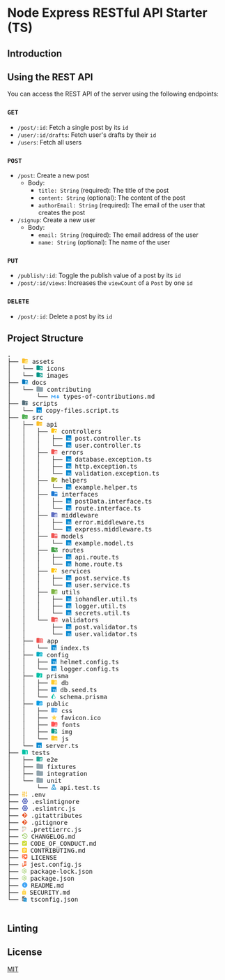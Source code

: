 # Node Express RESTful API Starter (TS)

## Introduction

## Using the REST API

You can access the REST API of the server using the following endpoints:

### `GET`

-   `/post/:id`: Fetch a single post by its `id`
-   `/user/:id/drafts`: Fetch user's drafts by their `id`
-   `/users`: Fetch all users

### `POST`

-   `/post`: Create a new post
    -   Body:
        -   `title: String` (required): The title of the post
        -   `content: String` (optional): The content of the post
        -   `authorEmail: String` (required): The email of the user that creates the post
-   `/signup`: Create a new user
    -   Body:
        -   `email: String` (required): The email address of the user
        -   `name: String` (optional): The name of the user

### `PUT`

-   `/publish/:id`: Toggle the publish value of a post by its `id`
-   `/post/:id/views`: Increases the `viewCount` of a `Post` by one `id`

### `DELETE`

-   `/post/:id`: Delete a post by its `id`

## Project Structure

<pre>
.
├── <img src="./assets/icons/folder-resource.svg" style="display: inline-block; margin: 0; padding:0"  height="12"/> assets
│   └── <img src="./assets/icons/folder-images.svg" style="display: inline-block; margin: 0; padding:0"  height="12"/> icons
│   └── <img src="./assets/icons/folder-images.svg" style="display: inline-block; margin: 0; padding:0"  height="12"/> images
├── <img src="./assets/icons/folder-docs.svg" style="display: inline-block; margin: 0; padding:0"  height="12"/> docs
│   └── <img src="./assets/icons/folder-folder.svg" style="display: inline-block; margin: 0; padding:0"  height="12"/> contributing
│       └── <img src="./assets/icons/markdown.svg" style="display: inline-block; margin: 0; padding:0"  height="8"/> types-of-contributions.md
├── <img src="./assets/icons/folder-scripts.svg" style="display: inline-block; margin: 0; padding:0"  height="12"/> scripts
│   └── <img src="./assets/icons/typescript.svg" style="display: inline-block; margin: 0; padding:0"  height="12"/> copy-files.script.ts
├── <img src="./assets/icons/folder-src.svg" style="display: inline-block; margin: 0; padding:0"  height="12"/> src
│   ├── <img src="./assets/icons/folder-api.svg" style="display: inline-block; margin: 0; padding:0"  height="12"/> api
│   │   ├── <img src="./assets/icons/folder-controller.svg" style="display: inline-block; margin: 0; padding:0"  height="12"/> controllers
│   │   │   ├── <img src="./assets/icons/typescript.svg" style="display: inline-block; margin: 0; padding:0"  height="12"/> post.controller.ts
│   │   │   └── <img src="./assets/icons/typescript.svg" style="display: inline-block; margin: 0; padding:0"  height="12"/> user.controller.ts
│   │   ├── <img src="./assets/icons/folder-error.svg" style="display: inline-block; margin: 0; padding:0"  height="12"/> errors
│   │   │   ├── <img src="./assets/icons/typescript.svg" style="display: inline-block; margin: 0; padding:0"  height="12"/> database.exception.ts
│   │   │   ├── <img src="./assets/icons/typescript.svg" style="display: inline-block; margin: 0; padding:0"  height="12"/> http.exception.ts
│   │   │   └── <img src="./assets/icons/typescript.svg" style="display: inline-block; margin: 0; padding:0"  height="12"/> validation.exception.ts
│   │   ├── <img src="./assets/icons/folder-helper.svg" style="display: inline-block; margin: 0; padding:0"  height="12"/> helpers
│   │   │   └── <img src="./assets/icons/typescript.svg" style="display: inline-block; margin: 0; padding:0"  height="12"/> example.helper.ts
│   │   ├── <img src="./assets/icons/folder-interface.svg" style="display: inline-block; margin: 0; padding:0"  height="12"/> interfaces
│   │   │   ├── <img src="./assets/icons/typescript.svg" style="display: inline-block; margin: 0; padding:0"  height="12"/> postData.interface.ts
│   │   │   └── <img src="./assets/icons/typescript.svg" style="display: inline-block; margin: 0; padding:0"  height="12"/> route.interface.ts
│   │   ├── <img src="./assets/icons/folder-middleware.svg" style="display: inline-block; margin: 0; padding:0"  height="12"/> middleware
│   │   │   ├── <img src="./assets/icons/typescript.svg" style="display: inline-block; margin: 0; padding:0"  height="12"/> error.middleware.ts
│   │   │   └── <img src="./assets/icons/typescript.svg" style="display: inline-block; margin: 0; padding:0"  height="12"/> express.middleware.ts
│   │   ├── <img src="./assets/icons/folder-class.svg" style="display: inline-block; margin: 0; padding:0"  height="12"/> models
│   │   │   └── <img src="./assets/icons/typescript.svg" style="display: inline-block; margin: 0; padding:0"  height="12"/> example.model.ts
│   │   ├── <img src="./assets/icons/folder-routes.svg" style="display: inline-block; margin: 0; padding:0"  height="12"/> routes
│   │   │   ├── <img src="./assets/icons/typescript.svg" style="display: inline-block; margin: 0; padding:0"  height="12"/> api.route.ts
│   │   │   └── <img src="./assets/icons/typescript.svg" style="display: inline-block; margin: 0; padding:0"  height="12"/> home.route.ts
│   │   ├── <img src="./assets/icons/folder-controller.svg" style="display: inline-block; margin: 0; padding:0"  height="12"/> services
│   │   │   ├── <img src="./assets/icons/typescript.svg" style="display: inline-block; margin: 0; padding:0"  height="12"/> post.service.ts
│   │   │   └── <img src="./assets/icons/typescript.svg" style="display: inline-block; margin: 0; padding:0"  height="12"/> user.service.ts
│   │   ├── <img src="./assets/icons/folder-utils.svg" style="display: inline-block; margin: 0; padding:0"  height="12"/> utils
│   │   │   ├── <img src="./assets/icons/typescript.svg" style="display: inline-block; margin: 0; padding:0"  height="12"/> iohandler.util.ts
│   │   │   ├── <img src="./assets/icons/typescript.svg" style="display: inline-block; margin: 0; padding:0"  height="12"/> logger.util.ts
│   │   │   └── <img src="./assets/icons/typescript.svg" style="display: inline-block; margin: 0; padding:0"  height="12"/> secrets.util.ts
│   │   └── <img src="./assets/icons/folder-rules.svg" style="display: inline-block; margin: 0; padding:0"  height="12"/> validators
│   │       ├── <img src="./assets/icons/typescript.svg" style="display: inline-block; margin: 0; padding:0"  height="12"/> post.validator.ts
│   │       └── <img src="./assets/icons/typescript.svg" style="display: inline-block; margin: 0; padding:0"  height="12"/> user.validator.ts
│   ├── <img src="./assets/icons/folder-app.svg" style="display: inline-block; margin: 0; padding:0"  height="12"/> app
│   │   └── <img src="./assets/icons/typescript.svg" style="display: inline-block; margin: 0; padding:0"  height="12"/> index.ts
│   ├── <img src="./assets/icons/folder-config.svg" style="display: inline-block; margin: 0; padding:0"  height="12"/> config
│   │   ├── <img src="./assets/icons/typescript.svg" style="display: inline-block; margin: 0; padding:0"  height="12"/> helmet.config.ts
│   │   └── <img src="./assets/icons/typescript.svg" style="display: inline-block; margin: 0; padding:0"  height="12"/> logger.config.ts
│   ├── <img src="./assets/icons/folder-prisma.svg" style="display: inline-block; margin: 0; padding:0"  height="12"/> prisma
│   │   ├── <img src="./assets/icons/folder-database.svg" style="display: inline-block; margin: 0; padding:0"  height="12"/> db
│   │   ├── <img src="./assets/icons/typescript.svg" style="display: inline-block; margin: 0; padding:0"  height="12"/> db.seed.ts
│   │   └── <img src="./assets/icons/prisma.svg" style="display: inline-block; margin: 0; padding:0"  height="12"/> schema.prisma
│   ├── <img src="./assets/icons/folder-public.svg" style="display: inline-block; margin: 0; padding:0"  height="12"/> public
│   │   ├── <img src="./assets/icons/folder-css.svg" style="display: inline-block; margin: 0; padding:0"  height="12"/> css
│   │   ├── <img src="./assets/icons/favicon.svg" style="display: inline-block; margin: 0; padding:0"  height="12"/> favicon.ico
│   │   ├── <img src="./assets/icons/folder-font.svg" style="display: inline-block; margin: 0; padding:0"  height="12"/> fonts
│   │   ├── <img src="./assets/icons/folder-images.svg" style="display: inline-block; margin: 0; padding:0"  height="12"/> img
│   │   └── <img src="./assets/icons/folder-javascript.svg" style="display: inline-block; margin: 0; padding:0"  height="12"/> js
│   └── <img src="./assets/icons/typescript.svg" style="display: inline-block; margin: 0; padding:0"  height="12"/> server.ts
├── <img src="./assets/icons/folder-test.svg" style="display: inline-block; margin: 0; padding:0"  height="12"/> tests
│   ├── <img src="./assets/icons/folder-coverage.svg" style="display: inline-block; margin: 0; padding:0"  height="12"/> e2e
│   ├── <img src="./assets/icons/folder-folder.svg" style="display: inline-block; margin: 0; padding:0"  height="12"/> fixtures
│   ├── <img src="./assets/icons/folder-folder.svg" style="display: inline-block; margin: 0; padding:0"  height="12"/> integration
│   └── <img src="./assets/icons/folder-folder.svg" style="display: inline-block; margin: 0; padding:0"  height="12"/> unit
│       └── <img src="./assets/icons/test-ts.svg" style="display: inline-block; margin: 0; padding:0"  height="12"/> api.test.ts
├── <img src="./assets/icons/tune.svg" style="display: inline-block; margin: 0; padding:0"  height="12"/> .env
├── <img src="./assets/icons/eslint.svg" style="display: inline-block; margin: 0; padding:0"  height="12"/> .eslintignore
├── <img src="./assets/icons/eslint.svg" style="display: inline-block; margin: 0; padding:0"  height="12"/> .eslintrc.js
├── <img src="./assets/icons/git.svg" style="display: inline-block; margin: 0; padding:0"  height="12"/> .gitattributes
├── <img src="./assets/icons/git.svg" style="display: inline-block; margin: 0; padding:0"  height="12"/> .gitignore
├── <img src="./assets/icons/prettier.svg" style="display: inline-block; margin: 0; padding:0"  height="12"/> .prettierrc.js
├── <img src="./assets/icons/changelog.svg" style="display: inline-block; margin: 0; padding:0"  height="12"/> CHANGELOG.md
├── <img src="./assets/icons/conduct.svg" style="display: inline-block; margin: 0; padding:0"  height="12"/> CODE_OF_CONDUCT.md
├── <img src="./assets/icons/contributing.svg" style="display: inline-block; margin: 0; padding:0"  height="12"/> CONTRIBUTING.md
├── <img src="./assets/icons/certificate.svg" style="display: inline-block; margin: 0; padding:0"  height="12"/> LICENSE
├── <img src="./assets/icons/jest.svg" style="display: inline-block; margin: 0; padding:0"  height="12"/> jest.config.js
├── <img src="./assets/icons/nodejs.svg" style="display: inline-block; margin: 0; padding:0"  height="12"/> package-lock.json
├── <img src="./assets/icons/nodejs.svg" style="display: inline-block; margin: 0; padding:0"  height="12"/> package.json
├── <img src="./assets/icons/readme.svg" style="display: inline-block; margin: 0; padding:0"  height="12"/> README.md
├── <img src="./assets/icons/lock.svg" style="display: inline-block; margin: 0; padding:0"  height="12"/> SECURITY.md
└── <img src="./assets/icons/tsconfig.svg" style="display: inline-block; margin: 0; padding:0"  height="12"/> tsconfig.json

</pre>

## Linting

## License

[MIT](LICENSE)
